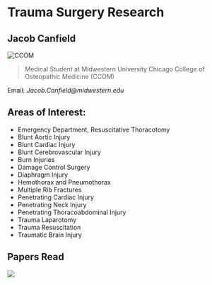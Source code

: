 # Trauma Surgery Research

## Jacob Canfield

![CCOM](https://upload.wikimedia.org/wikipedia/commons/thumb/d/da/CCOM_Seal.jpg/1200px-CCOM_Seal.jpg)


> Medical Student at Midwestern University Chicago College of Osteopathic Medicine (CCOM)

Email: _Jacob.Canfield@midwestern.edu_


## Areas of Interest:

- Emergency Department, Resuscitative Thoracotomy
- Blunt Aortic Injury
- Blunt Cardiac Injury
- Blunt Cerebrovascular Injury
- Burn Injuries
- Damage Control Surgery
- Diaphragm Injury
- Hemothorax and Pneumothorax
- Multiple Rib Fractures
- Penetrating Cardiac Injury
- Penetrating Neck Injury
- Penetrating Thoracoabdominal Injury
- Trauma Laparotomy
- Trauma Resuscitation
- Traumatic Brain Injury

## Papers Read

![]('/Users/JakeCanfield/Documents/Trauma_surgery_research/Python/papers_read_metrics.png')